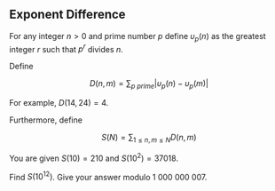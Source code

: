 ## Exponent Difference

For any integer $n\gt 0$ and prime number $p$ define $\upsilon_p(n)$ as the greatest integer $r$ such that $p^r$ divides $n$.

Define

$$
D(n, m) = \sum_{p\ prime} |\upsilon_p(n) - \upsilon_p(m)|
$$

For example, $D(14, 24) = 4$.

Furthermore, define

$$
S(N) = \sum_{1\le n, m\le N} D(n, m)
$$

You are given $S(10)=210$ and $S(10^2)=37018$.

Find $S(10^{12})$. Give your answer modulo $1\ 000\ 000\ 007$.
